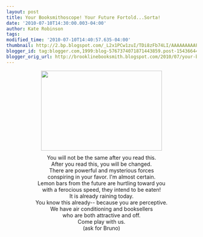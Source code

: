 ```yaml
---
layout: post
title: Your Booksmithoscope! Your Future Fortold...Sorta!
date: '2010-07-10T14:30:00.003-04:00'
author: Kate Robinson
tags: 
modified_time: '2010-07-10T14:40:57.635-04:00'
thumbnail: http://2.bp.blogspot.com/_L2x1PCw1zuI/TDi8zFb74LI/AAAAAAAAAF4/Q8qiiMe2G2I/s72-c/velociraptor_mongoliensis_ms.jpg
blogger_id: tag:blogger.com,1999:blog-5767374071871443859.post-1543664425365640281
blogger_orig_url: http://brooklinebooksmith.blogspot.com/2010/07/your-booksmithoscope-your-future.html
---
```


<div align="center"><a href="http://2.bp.blogspot.com/_L2x1PCw1zuI/TDi8zFb74LI/AAAAAAAAAF4/Q8qiiMe2G2I/s1600/velociraptor_mongoliensis_ms.jpg"><img style="TEXT-ALIGN: center; MARGIN: 0px auto 10px; WIDTH: 320px; DISPLAY: block; HEIGHT: 212px; CURSOR: hand" id="BLOGGER_PHOTO_ID_5492347331397017778" border="0" alt="" src="http://2.bp.blogspot.com/_L2x1PCw1zuI/TDi8zFb74LI/AAAAAAAAAF4/Q8qiiMe2G2I/s320/velociraptor_mongoliensis_ms.jpg" /></a> You will not be the same after you read this.</div><div align="center">After you read this, you will be changed.</div><div align="center"> </div><div align="center">There are powerful and mysterious forces</div><div align="center">conspiring in your favor. I'm almost certain.</div><div align="center"> </div><div align="center">Lemon bars from the future are hurtling toward you</div><div align="center">with a ferocious speed, they intend to be eaten!</div><div align="center"> </div><div align="center">It is already raining today.</div><div align="center">You know this already-- because you are perceptive.</div><div align="center"> </div><div align="center">We have air conditioning and booksellers</div><div align="center">who are both attractive and off.</div><div align="center"> </div><div align="center">Come play with us.<br /></div><div align="center"> </div><div align="center">(ask for Bruno)</div>
